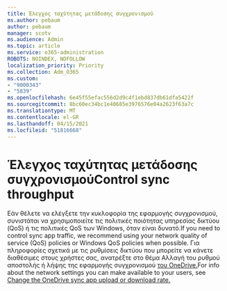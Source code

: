 ```yaml
---
title: Έλεγχος ταχύτητας μετάδοσης συγχρονισμού
ms.author: pebaum
author: pebaum
manager: scotv
ms.audience: Admin
ms.topic: article
ms.service: o365-administration
ROBOTS: NOINDEX, NOFOLLOW
localization_priority: Priority
ms.collection: Adm_O365
ms.custom:
- "9000343"
- "5839"
ms.openlocfilehash: 6e45f55efac556d2d9c4f1ebd837db61dfa5422f
ms.sourcegitcommit: 8bc60ec34bc1e40685e3976576e04a2623f63a7c
ms.translationtype: MT
ms.contentlocale: el-GR
ms.lasthandoff: 04/15/2021
ms.locfileid: "51816668"
---
```

# <a name="control-sync-throughput"></a><span data-ttu-id="918ef-102">Έλεγχος ταχύτητας μετάδοσης συγχρονισμού</span><span class="sxs-lookup"><span data-stu-id="918ef-102">Control sync throughput</span></span>

<span data-ttu-id="918ef-103">Εάν θέλετε να ελέγξετε την κυκλοφορία της εφαρμογής συγχρονισμού, συνιστάται να χρησιμοποιείτε τις πολιτικές ποιότητας υπηρεσίας δικτύου (QoS) ή τις πολιτικές QoS των Windows, όταν είναι δυνατό.</span><span class="sxs-lookup"><span data-stu-id="918ef-103">If you need to control sync app traffic, we recommend using your network quality of service (QoS) policies or Windows QoS policies when possible.</span></span> <span data-ttu-id="918ef-104">Για πληροφορίες σχετικά με τις ρυθμίσεις δικτύου που μπορείτε να κάνετε διαθέσιμες στους χρήστες σας, ανατρέξτε στο θέμα Αλλαγή του ρυθμού αποστολής ή λήψης της εφαρμογής συγχρονισμού [του OneDrive.](https://support.office.com/article/71cc69da-2371-4981-8cc8-b4558bdda56e)</span><span class="sxs-lookup"><span data-stu-id="918ef-104">For info about the network settings you can make available to your users, see [Change the OneDrive sync app upload or download rate.](https://support.office.com/article/71cc69da-2371-4981-8cc8-b4558bdda56e)</span></span>